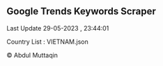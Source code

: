 

## Google Trends Keywords Scraper 
 
Last Update 29-05-2023 , 23:44:01

Country List :
VIETNAM.json



© Abdul Muttaqin 

